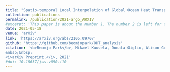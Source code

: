 ```yaml
---
title: "Spatio-temporal Local Interpolation of Global Ocean Heat Transport using Argo Floats: A Debiased Latent Gaussian Process Approach"
collection: publications
permalink: /publication/2021-argo_ARXIV
#excerpt: 'This paper is about the number 1. The number 2 is left for future work.'
date: 2021-05-18
venue: 'arXiv'
link: 'https://arxiv.org/abs/2105.09707'
github: 'https://github.com/beomjopark/OHT_analysis'
citation: '<b>Beomjo Park</b>, Mikael Kuusela, Donata Giglio, Alison Gray.
&nbsp;&nbsp; 
<i>arXiv Preprint.</i>, 2021'
#doi: 10.18637/jss.v090.i10
---
```

